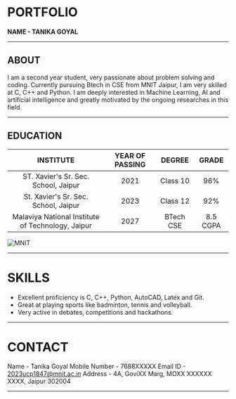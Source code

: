 # PORTFOLIO
**NAME - TANIKA GOYAL**

---

## ABOUT
I am a second year student, very passionate about problem solving and coding. Currently pursuing Btech in CSE from MNIT Jaipur, I am very skilled at C, C++ and Python. I am deeply interested in Machine Learning, AI and artificial intelligence and greatly motivated by the ongoing researches in this field. 


  ---
## EDUCATION
| INSTITUTE | YEAR OF PASSING | DEGREE | GRADE |
| :------------------: | :------: | :----: | :----: |
| ST. Xavier's Sr. Sec. School, Jaipur | 2021 | Class 10 | 96% |
| St. Xavier's Sr. Sec. School, Jaipur | 2023 | Class 12 | 92% |
| Malaviya National Institute of Technology, Jaipur | 2027 | BTech CSE | 8.5 CGPA |




![MNIT](https://mnit.ac.in/Images/about_images/pb_mnit.jpg)

---

# SKILLS
- Excellent proficiency is C, C++, Python, AutoCAD, Latex and Git.
- Great at playing sports like badminton, tennis and volleyball.
- Very active in debates, competitions and hackathons.

---

# CONTACT 
Name - Tanika Goyal
Mobile Number - 7688XXXXX
Email ID - 2023ucp1847@mnit.ac.in
Address - 4A, GoviXX Marg, MOXX XXXXXX XXXX, Jaipur 302004

---




